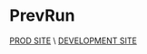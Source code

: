 # PrevRun
[PROD SITE](http://www.prevrun.net) \\
[DEVELOPMENT SITE](http://dev-prevrun.com.s3-website.us-east-2.amazonaws.com/)
